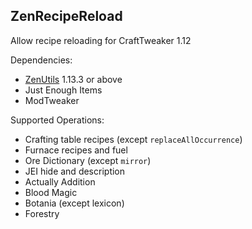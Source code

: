 ## ZenRecipeReload

Allow recipe reloading for CraftTweaker 1.12

Dependencies:

* [ZenUtils](https://www.curseforge.com/minecraft/mc-mods/zenutil) 1.13.3 or above
* Just Enough Items
* ModTweaker

Supported Operations:

* Crafting table recipes (except `replaceAllOccurrence`)
* Furnace recipes and fuel
* Ore Dictionary (except `mirror`)
* JEI hide and description
* Actually Addition
* Blood Magic
* Botania (except lexicon)
* Forestry
